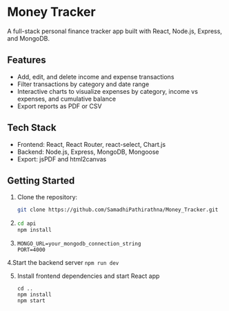 # Money Tracker

A full-stack personal finance tracker app built with React, Node.js, Express, and MongoDB.

## Features

- Add, edit, and delete income and expense transactions
- Filter transactions by category and date range
- Interactive charts to visualize expenses by category, income vs expenses, and cumulative balance
- Export reports as PDF or CSV

  
## Tech Stack

- Frontend: React, React Router, react-select, Chart.js
- Backend: Node.js, Express, MongoDB, Mongoose
- Export: jsPDF and html2canvas

## Getting Started

1. Clone the repository:
   ```bash
   git clone https://github.com/SamadhiPathirathna/Money_Tracker.git
   
2.
    ```bash
    cd api
    npm install
    ```

3.
     ```
     MONGO_URL=your_mongodb_connection_string
     PORT=4000
     ````
  
4.Start the backend server
       ```
       npm run dev
       ```

    
5. Install frontend dependencies and start React app
      ```
     cd ..
     npm install
     npm start
     ```   
    
